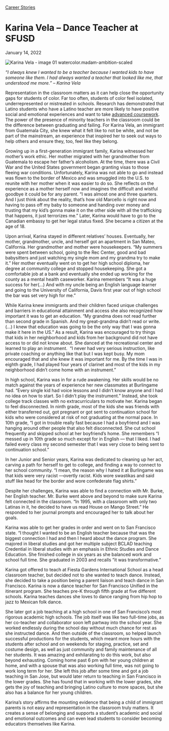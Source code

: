 [//]: # (title: Karina Vela –Dance Teacher at SFUSD)

[//]: # (main_image: https://madamambition.com/wp-content/uploads/2022/12/Karina-Vela-image-01-watercolor.madam-ambition-scaled-1.jpg)

[Career Stories](https://madamambition.com/category/career-stories/)

Karina Vela – Dance Teacher at SFUSD
====================================

January 14, 2022

![](https://madamambition.com/wp-content/uploads/2022/12/Karina-Vela-image-01-watercolor.madam-ambition-scaled-1.jpg "Karina Vela - image 01 watercolor.madam-ambition-scaled")

*“I always knew I wanted to be a teacher because I wanted kids to have someone like them. I had always wanted a teacher that looked like me, that understood me more.” – Karina Vela*

Representation in the classroom matters as it can help close the opportunity gaps for students of color. Far too often, students of color feel isolated, underrepresented or mistreated in schools. Research has demonstrated that Latino students who have a Latino teacher are more likely to have positive social and emotional experiences and want to take [advanced coursework](https://doi.org/10.1177/0162353216686217). The power of the presence of minority teachers in the classroom could be the difference between graduating and failing. For Karina Vela, an immigrant from Guatemala City, she knew what it felt like to not be white, and not be part of the mainstream, an experience that inspired her to seek out ways to help others and ensure they, too, feel like they belong.

Growing up in a first-generation immigrant family, Karina witnessed her mother’s work ethic. Her mother migrated with her grandmother from Guatemala to escape her father’s alcoholism. At the time, there was a Civil War and the United States government began granting visas to those fleeing war conditions. Unfortunately, Karina was not able to go and instead was flown to the border of Mexico and was smuggled into the U.S. to reunite with her mother when it was easier to do so. She reflects on the experience as a mother herself now and imagines the difficult and wistful goodbye it could be for any parent. “I was almost one and three quarters. And I just think about the reality, that’s how old Marcello is right now and having to pass off my baby to someone and handing over money and trusting that my kid’s gonna make it on the other side with all the trafficking that happens, it just terrorizes me.” Later, Karina would have to go to the Canadian embassy to get her legal status fixed. She became a citizen at the age of 18.

Upon arrival, Karina stayed in different relatives’ houses. Eventually, her mother, grandmother, uncle, and herself got an apartment in San Mateo, California. Her grandmother and mother were housekeepers. “My summers were spent between school, going to the Rec Center, good and bad babysitters and just watching my single mom and my grandma try to make it.” Her mother eventually went on to get her high school diploma, her degree at community college and stopped housekeeping. She got a comfortable job at a bank and eventually she ended up working for the county as a mental health caseworker. Karina remembers “It was a huge success for her(…) And with my uncle being an English language learner and going to the University of California, Davis first year out of high school the bar was set very high for me.”

While Karina knew immigrants and their children faced unique challenges and barriers in educational attainment and access she also recognized how important it was to get an education. “My grandma does not read further than second grade in Spanish. And my great-grandma didn’t read or write. (…) I knew that education was going to be the only way that I was gonna make it here in the US.” As a result, Karina was encouraged to try things that kids in her neighborhood and kids from her background did not have access to or did not know about. She danced at the recreational center and learned to play an instrument.  “I never had very serious instruction, like private coaching or anything like that but I was kept busy. My mom encouraged that and she knew it was important for me. By the time I was in eighth grade, I had played four years of clarinet and most of the kids in my neighborhood didn’t come home with an instrument.”

In high school, Karina was in for a rude awakening. Her skills would be no match against the years of experience her new classmates at Burlingame had. “Every single kid had voice lessons and I didn’t know anyone and I had no idea on how to start. So I didn’t play the instrument.” Instead, she took college track classes with no extracurriculars to motivate her. Karina began to feel disconnected. In ninth grade, most of the kids she was friends with either transferred out, got pregnant or got sent to continuation school for kids who were considered at risk of not graduating at the normal pace. In 10th grade, “I got in trouble really fast because I had a boyfriend and I was hanging around other people that also felt disconnected. She cut school frequently and skipped school at her boyfriend’s home. She remembers “I messed up in 10th grade so much except for in English –– that I liked. I had failed every class my second semester that I was very close to being sent to continuation school.”

In her Junior and Senior years, Karina was dedicated to cleaning up her act, carving a path for herself to get to college, and finding a way to connect to her school community. “I mean, the reason why I hated it at Burlingame was that kids were very racist ––overtly racist. Kids wore swastikas and said stuff like head for the border and wore confederate flag shirts.”

Despite her challenges, Karina was able to find a connection with Mr. Burke, her English teacher. Mr. Burke went above and beyond to make sure Karina felt connected in the classroom. “In 1995, with a classroom with only two Latinas in it, he decided to have us read House on Mango Street.” He responded to her journal prompts and encouraged her to talk about her goals.

Karina was able to get her grades in order and went on to San Francisco state. “I thought I wanted to be an English teacher because that was the biggest connection I had and then I heard about the dance program. She majored in liberal studies and got her multiple subject BCLAD teaching Credential in liberal studies with an emphasis in Ethnic Studies and Dance Education. She finished college in six years as she balanced work and school full time. She graduated in 2003 and recalls “it was transformative.”

Karina got offered to teach at Fiesta Gardens International School as a head classroom teacher, but decided not to she wanted to teach dance. Instead, she decided to take a position being a parent liaison and teach dance in San Francisco. Karina is now a dance teacher for San Francisco Unified in the itinerant program. She teaches pre-K through fifth grade at five different schools. Karina teaches dances she loves to dance ranging from hip hop to jazz to Mexican folk dance.

She later got a job teaching at a high school in one of San Francisco’s most rigorous academic high schools. The job itself was like two full-time jobs, as her co-teacher and collaborator soon left partway into the school year. She worked endlessly during the school day without much chance for rest as she instructed dance. And then outside of the classroom, so helped launch successful productions for the students, which meant more hours with the students after school and on weekends for staging, practice, set and costume design, as well as just community and family maintenance of all her students. It was amazing and exhilarating to do this work, but also beyond exhausting. Coming home past 6 pm with her young children at home, and with a spouse that was also working full time, was not going to work long term for her. She left this job after some time and got a job teaching in San Jose, but would later return to teaching in San Francisco in the lower grades. She has found that in working with the lower grades, she gets the joy of teaching and bringing Latino culture to more spaces, but she also has a balance for her young children.

Karina’s story affirms the mounting evidence that being a child of immigrant parents is not easy and representation in the classroom truly matters. It creates a sense of belonging and supports a student’s academic and social and emotional outcomes and can even lead students to consider becoming educators themselves like Karina.